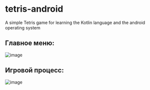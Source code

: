 # tetris-android
A simple Tetris game for learning the Kotlin language and the android operating system

## Главное меню:

![image](https://user-images.githubusercontent.com/96896318/165513844-4e19dd79-2b17-46a9-b65b-aa44ea72e4ed.png)


## Игровой процесс: 

![image](https://user-images.githubusercontent.com/96896318/165513879-81f3b10a-0cb0-47c4-9e85-02d0ab8768ec.png)
